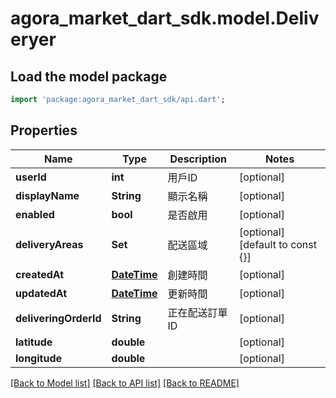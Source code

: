 # agora_market_dart_sdk.model.Deliveryer

## Load the model package
```dart
import 'package:agora_market_dart_sdk/api.dart';
```

## Properties
Name | Type | Description | Notes
------------ | ------------- | ------------- | -------------
**userId** | **int** | 用戶ID | [optional] 
**displayName** | **String** | 顯示名稱 | [optional] 
**enabled** | **bool** | 是否啟用 | [optional] 
**deliveryAreas** | **Set<String>** | 配送區域 | [optional] [default to const {}]
**createdAt** | [**DateTime**](DateTime.md) | 創建時間 | [optional] 
**updatedAt** | [**DateTime**](DateTime.md) | 更新時間 | [optional] 
**deliveringOrderId** | **String** | 正在配送訂單ID | [optional] 
**latitude** | **double** |  | [optional] 
**longitude** | **double** |  | [optional] 

[[Back to Model list]](../README.md#documentation-for-models) [[Back to API list]](../README.md#documentation-for-api-endpoints) [[Back to README]](../README.md)


